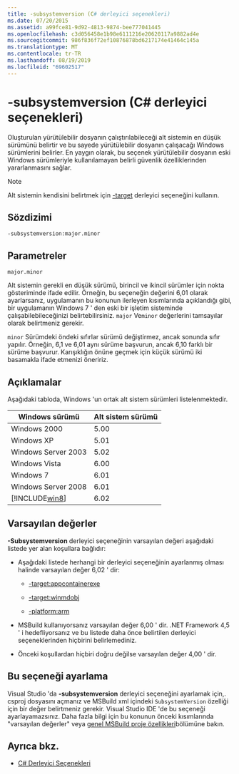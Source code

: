 ```yaml
---
title: -subsystemversion (C# derleyici seçenekleri)
ms.date: 07/20/2015
ms.assetid: a99fce81-9d92-4813-9874-bee777041445
ms.openlocfilehash: c3d056458e1b98e6111216e20620117a9882ad4e
ms.sourcegitcommit: 986f836f72ef10876878bd6217174e41464c145a
ms.translationtype: MT
ms.contentlocale: tr-TR
ms.lasthandoff: 08/19/2019
ms.locfileid: "69602517"
---
```

# <a name="-subsystemversion-c-compiler-options"></a>-subsystemversion (C# derleyici seçenekleri)

Oluşturulan yürütülebilir dosyanın çalıştırılabileceği alt sistemin en düşük sürümünü belirtir ve bu sayede yürütülebilir dosyanın çalışacağı Windows sürümlerini belirler. En yaygın olarak, bu seçenek yürütülebilir dosyanın eski Windows sürümleriyle kullanılamayan belirli güvenlik özelliklerinden yararlanmasını sağlar.

> [!NOTE]
>  Alt sistemin kendisini belirtmek için [-target](./target-compiler-option.md) derleyici seçeneğini kullanın.

## <a name="syntax"></a>Sözdizimi

```console
-subsystemversion:major.minor
```

## <a name="parameters"></a>Parametreler

`major.minor`

Alt sistemin gerekli en düşük sürümü, birincil ve ikincil sürümler için nokta gösteriminde ifade edilir. Örneğin, bu seçeneğin değerini 6,01 olarak ayarlarsanız, uygulamanın bu konunun ilerleyen kısımlarında açıklandığı gibi, bir uygulamanın Windows 7 ' den eski bir işletim sisteminde çalışabilebileceğinizi belirtebilirsiniz. `major` Ve`minor` değerlerini tamsayılar olarak belirtmeniz gerekir.

`minor` Sürümdeki öndeki sıfırlar sürümü değiştirmez, ancak sonunda sıfır yapılır. Örneğin, 6,1 ve 6,01 aynı sürüme başvurun, ancak 6,10 farklı bir sürüme başvurur. Karışıklığın önüne geçmek için küçük sürümü iki basamakla ifade etmenizi öneririz.

## <a name="remarks"></a>Açıklamalar

Aşağıdaki tabloda, Windows 'un ortak alt sistem sürümleri listelenmektedir.

|Windows sürümü|Alt sistem sürümü|
|---------------------|-----------------------|
|Windows 2000|5.00|
|Windows XP|5.01|
|Windows Server 2003|5.02|
|Windows Vista|6.00|
|Windows 7|6.01|
|Windows Server 2008|6.01|
|[!INCLUDE[win8](~/includes/win8-md.md)]|6.02|

## <a name="default-values"></a>Varsayılan değerler

**-Subsystemversion** derleyici seçeneğinin varsayılan değeri aşağıdaki listede yer alan koşullara bağlıdır:

- Aşağıdaki listede herhangi bir derleyici seçeneğinin ayarlanmış olması halinde varsayılan değer 6,02 ' dir:

  - [-target:appcontainerexe](./target-appcontainerexe-compiler-option.md)

  - [-target:winmdobj](./target-winmdobj-compiler-option.md)

  - [-platform:arm](./platform-compiler-option.md)

- MSBuild kullanıyorsanız varsayılan değer 6,00 ' dir. .NET Framework 4,5 ' i hedefliyorsanız ve bu listede daha önce belirtilen derleyici seçeneklerinden hiçbirini belirlemediniz.

- Önceki koşullardan hiçbiri doğru değilse varsayılan değer 4,00 ' dir.

## <a name="setting-this-option"></a>Bu seçeneği ayarlama

Visual Studio 'da **-subsystemversion** derleyici seçeneğini ayarlamak için,. csproj dosyasını açmanız ve MSBuild xml içindeki `SubsystemVersion` özelliği için bir değer belirtmeniz gerekir. Visual Studio IDE 'de bu seçeneği ayarlayamazsınız. Daha fazla bilgi için bu konunun önceki kısımlarında "varsayılan değerler" veya [genel MSBuild proje özellikleri](/visualstudio/msbuild/common-msbuild-project-properties)bölümüne bakın.

## <a name="see-also"></a>Ayrıca bkz.

- [C# Derleyici Seçenekleri](./index.md)
